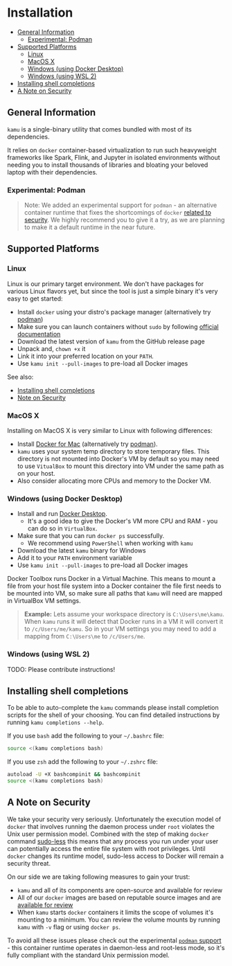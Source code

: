 # Installation <!-- omit in toc -->

- [General Information](#general-information)
  - [Experimental: Podman](#experimental-podman)
- [Supported Platforms](#supported-platforms)
  - [Linux](#linux)
  - [MacOS X](#macos-x)
  - [Windows (using Docker Desktop)](#windows-using-docker-desktop)
  - [Windows (using WSL 2)](#windows-using-wsl-2)
- [Installing shell completions](#installing-shell-completions)
- [A Note on Security](#a-note-on-security)


## General Information

`kamu` is a single-binary utility that comes bundled with most of its dependencies.

It relies on `docker` container-based virtualization to run such heavyweight frameworks like Spark, Flink, and Jupyter in isolated environments without needing you to install thousands of libraries and bloating your beloved laptop with their dependencies.

### Experimental: Podman
> Note: We added an experimental support for `podman` - an alternative container runtime that fixes the shortcomings of `docker` [related to security](#a-note-on-security). We highly recommend you to give it a try, as we are planning to make it a default runtime in the near future.


## Supported Platforms

### Linux
Linux is our primary target environment. We don't have packages for various Linux flavors yet, but since the tool is just a simple binary it's very easy to get started:
- Install `docker` using your distro's package manager (alternatively try [podman](#experimental-podman))
- Make sure you can launch containers without `sudo` by following [official documentation](https://docs.docker.com/engine/install/linux-postinstall/)
- Download the latest version of `kamu` from the GitHub release page
- Unpack and, `chown +x` it
- Link it into your preferred location on your `PATH`.
- Use `kamu init --pull-images` to pre-load all Docker images

See also:
* [Installing shell completions](#installing-shell-completions)
* [Note on Security](#a-note-on-security)

### MacOS X
Installing on MacOS X is very similar to Linux with following differences:
* Install [Docker for Mac](https://docs.docker.com/docker-for-mac/install/) (alternatively try [podman](#experimental-podman)).
* `kamu` uses your system temp directory to store temporary files. This directory is not mounted into Docker's VM by default so you may need to use `VitualBox` to mount this directory into VM under the same path as on your host.
* Also consider allocating more CPUs and memory to the Docker VM.

### Windows (using Docker Desktop)
* Install and run [Docker Desktop](https://docs.docker.com/docker-for-windows/install/).
  * It's a good idea to give the Docker's VM more CPU and RAM - you can do so in `VirtualBox`.
* Make sure that you can run `docker ps` successfully.
  * We recommend using `PowerShell` when working with `kamu`
* Download the latest `kamu` binary for Windows
* Add it to your `PATH` environment variable
* Use `kamu init --pull-images` to pre-load all Docker images

Docker Toolbox runs Docker in a Virtual Machine. This means to mount a file from your host file system into a Docker container the file first needs to be mounted into VM, so make sure all paths that `kamu` will need are mapped in VirtualBox VM settings.

> **Example:** Lets assume your workspace directory is `C:\Users\me\kamu`. When `kamu` runs it will detect that Docker runs in a VM it will convert it to `/c/Users/me/kamu`. So in your VM settings you may need to add a mapping from `C:\Users\me` to `/c/Users/me`.

### Windows (using WSL 2)
TODO: Please contribute instructions!


## Installing shell completions
To be able to auto-complete the `kamu` commands please install completion scripts for the shell of your choosing. You can find detailed instructions by running `kamu completions --help`.

If you use `bash` add the following to your `~/.bashrc` file:

```bash
source <(kamu completions bash)
```

If you use `zsh` add the following to your `~/.zshrc` file:

```bash
autoload -U +X bashcompinit && bashcompinit
source <(kamu completions bash)
```


## A Note on Security
We take your security very seriously. Unfortunately the execution model of `docker` that involves running the daemon process under `root` violates the Unix user permission model. Combined with the step of making `docker` command [sudo-less](https://docs.docker.com/engine/install/linux-postinstall/) this means that any process you run under your user can potentially access the entire file system with root privileges. Until `docker` changes its runtime model, sudo-less access to Docker will remain a security threat.

On our side we are taking following measures to gain your trust:
* `kamu` and all of its components are open-source and available for review
* All of our `docker` images are based on reputable source images and are [available for review](https://github.com/kamu-data/kamu-images)
* When `kamu` starts `docker` containers it limits the scope of volumes it's mounting to a minimum. You can review the volume mounts by running `kamu` with `-v` flag or using `docker ps`.

To avoid all these issues please check out the experimental [`podman` support](#experimental-podman) - this container runtime operates in daemon-less and root-less mode, so it's fully compliant with the standard Unix permission model.
